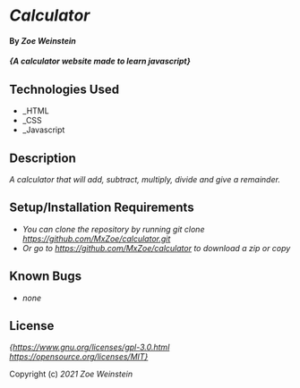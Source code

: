 # _Calculator_

#### By _**Zoe Weinstein**_

#### _{A calculator website made to learn javascript}_

## Technologies Used

* _HTML
* _CSS
* _Javascript

## Description

_A calculator that will add, subtract, multiply, divide and give a remainder._

## Setup/Installation Requirements

* _You can clone the repository by running git clone https://github.com/MxZoe/calculator.git_
* _Or go to https://github.com/MxZoe/calculator to download a zip or copy_



## Known Bugs

* _none_

## License

_{https://www.gnu.org/licenses/gpl-3.0.html
https://opensource.org/licenses/MIT}_

Copyright (c) _2021_ _Zoe Weinstein_